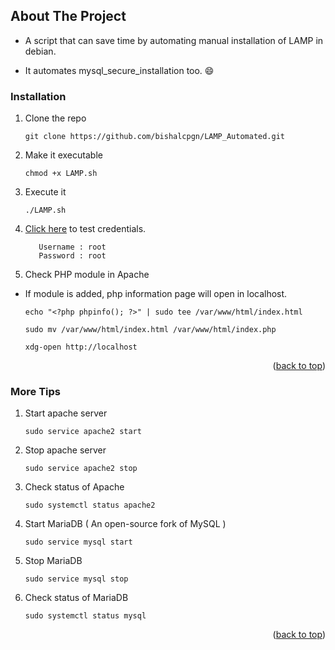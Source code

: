 <a name="readme-top"></a>

## About The Project

* A script that can save time by automating manual installation of LAMP in debian.

* It automates mysql_secure_installation too. :smile: 
 
          
### Installation

1. Clone the repo
   ```
   git clone https://github.com/bishalcpgn/LAMP_Automated.git
   ```
   
2. Make it executable
   ```
   chmod +x LAMP.sh
   ```
   
3. Execute it 
   ```
   ./LAMP.sh
   ```
   
4. <a href="https://localhost/phpmyadmin" target="_blank">Click here</a> to test credentials.

          Username : root
          Password : root
          
5. Check PHP module in Apache


* If module is added, php information page will open in localhost. 

    ```ssh
    echo "<?php phpinfo(); ?>" | sudo tee /var/www/html/index.html
      
    sudo mv /var/www/html/index.html /var/www/html/index.php
      
    xdg-open http://localhost
    ```
<p align="right">(<a href="#readme-top">back to top</a>)</p>

### More Tips 

1. Start apache server 
   ```
   sudo service apache2 start
   ```
   
2. Stop apache server 
   ```
   sudo service apache2 stop
   ```
   
3. Check status of Apache 
   ```
   sudo systemctl status apache2
   ```

4. Start MariaDB ( An open-source fork of MySQL )
   ```
   sudo service mysql start
   ``` 
   
5. Stop MariaDB 
   ``` ssh 
   sudo service mysql stop
   ``` 
   
6. Check status of MariaDB
   ```ssh
   sudo systemctl status mysql
   ```
<p align="right">(<a href="#readme-top">back to top</a>)</p>












